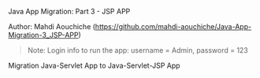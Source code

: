Java App Migration: Part 3 - JSP APP

Author: Mahdi Aouchiche (https://github.com/mahdi-aouchiche/Java-App-Migration-3_JSP-APP)

>Note: Login info to run the app: username = Admin, password = 123

Migration Java-Servlet App to Java-Servlet-JSP App
